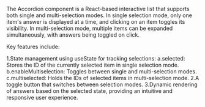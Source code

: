 The Accordion component is a React-based interactive list that supports both single and multi-selection modes. In single selection mode, only one item's answer is displayed at a time, and clicking on an item toggles its visibility. In multi-selection mode, multiple items can be expanded simultaneously, with answers being toggled on click.

Key features include:

1.State management using useState for tracking selections:
        a.selected: Stores the ID of the currently selected item in single selection mode.
        b.enableMultiselection: Toggles between single and multi-selection modes.
        c.multiselected: Holds the IDs of selected items in multi-selection mode.
2.A toggle button that switches between selection modes.
3.Dynamic rendering of answers based on the selected state, providing an intuitive and responsive user experience.